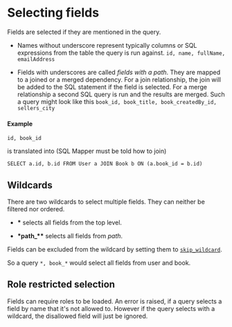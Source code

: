 # Selecting fields

Fields are selected if they are mentioned in the query. 

- Names without underscore represent typically columns or SQL expressions from the table the query is run against. `id, name, fullName, emailAddress`

- Fields with underscores are called _fields with a path_. They are mapped to a joined or a merged dependency. For a join relationship, the join will be added to the SQL statement if the field is selected. For a merge relationship a second SQL query is run and the results are merged. Such a query might look like this `book_id, book_title, book_createdBy_id, sellers_city`

#### Example
    id, book_id
 
 is translated into (SQL Mapper must be told how to join)
 
    SELECT a.id, b.id FROM User a JOIN Book b ON (a.book_id = b.id)

## Wildcards
There are two wildcards to select multiple fields. They can neither be filtered nor ordered.

- __*__ selects all fields from the top level.

- __*path\_**__ selects all fields from _path_.

Fields can be excluded from the wildcard by setting them to [`skip_wildcard`](../4-derive/reference.md). 

So a query `*, book_*` would select all fields from user and book.

 
## Role restricted selection
Fields can require roles to be loaded. 
An error is raised, if a query selects a field by name that it's not allowed to. However if the query 
selects with a wildcard, the disallowed field will just be ignored.